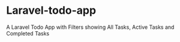 # Laravel-todo-app
A Laravel Todo App with Filters showing All Tasks, Active Tasks and Completed Tasks 
